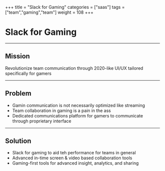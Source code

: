 +++
title = "Slack for Gaming"
categories = ["saas"]
tags = ["team","gaming","team"]
weight = 108
+++

# Slack for Gaming

---

## Mission

Revolutionize team communication through 2020-like UI/UX tailored specifically for gamers

---

## Problem

- Gamin communication is not necessarily optimized like streaming
- Team collaboration in gaming is a pain in the ass
- Dedicated communications platform for gamers to communicate through proprietary interface

---

## Solution

- Slack for gaming to aid teh performance for teams in general
- Advanced in-time screen & video based collaboration tools
- Gaming-first tools for advanced insight, analytics, and sharing
